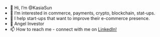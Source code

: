 - 👋 Hi, I’m @KasiaSun
- 👀 I’m interested in commerce, payments, crypto, blockchain, stat-ups.
- 💸 I help start-ups that want to improve their e-commerce presence. 
- 👼 Angel Investor
- 📫 How to reach me - connect with me on [LinkedIn!](https://www.linkedin.com/in/kasiasitkiewicz/)

<!---
KasiaSun/KasiaSun is a ✨ special ✨ repository because its `README.md` (this file) appears on your GitHub profile.
You can click the Preview link to take a look at your changes.
--->
